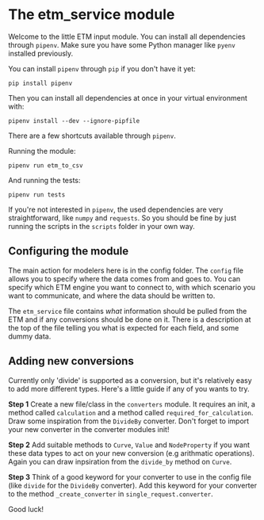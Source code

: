 # The etm_service module

Welcome to the little ETM input module. You can install all dependencies through `pipenv`. Make sure you have some Python manager like `pyenv` installed previously.

You can install `pipenv` through `pip` if you don't have it yet:

```
pip install pipenv
```

Then you can install all dependencies at once in your virtual environment with:
```
pipenv install --dev --ignore-pipfile
```

There are a few shortcuts available through `pipenv`.

Running the module:
```
pipenv run etm_to_csv
```

And running the tests:
```
pipenv run tests
```

If you're not interested in `pipenv`, the used dependencies are very straightforward, like `numpy` and `requests`. So you should be fine by just running the scripts in the `scripts` folder in your own way.

## Configuring the module
The main action for modelers here is in the config folder. The `config` file allows you to specify where the data comes from and goes to. You can specify which ETM engine you want to connect to, with which scenario you want to communicate, and where the data should be written to.

The `etm_service` file contains _what_ information should be pulled from the ETM and if any conversions should be done on it. There is a description at the top of the file telling you what is expected for each field, and some dummy data.

## Adding new conversions
Currently only 'divide' is supported as a conversion, but it's relatively easy to add more different types. Here's a little guide if any of you wants to try.

**Step 1** Create a new file/class in the `converters` module. It requires an init, a method called `calculation` and a method called `required_for_calculation`. Draw some inspiration from the `DivideBy` converter. Don't forget to import your new converter in the converter modules init!

**Step 2** Add suitable methods to `Curve`, `Value` and `NodeProperty` if you want these data types to act on your new conversion (e.g arithmatic operations). Again you can draw inpsiration from the `divide_by` method on `Curve`.

**Step 3** Think of a good keyword for your converter to use in the config file (like `divide` for the `DivideBy` converter). Add this keyword for your converter to the method `_create_converter` in `single_request.converter`.

Good luck!
